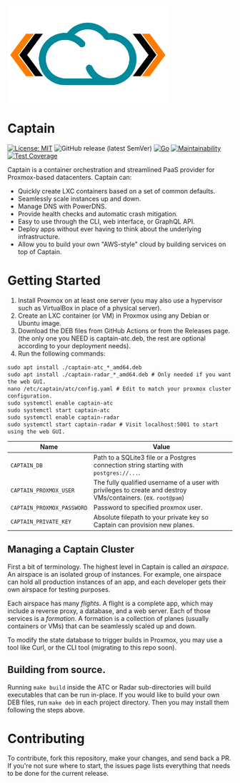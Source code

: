 ![Logo](https://github.com/ARMmaster17/Captain/raw/main/static/Captain.png)
# Captain
[![License: MIT](https://img.shields.io/badge/License-MIT-yellow.svg)](https://opensource.org/licenses/MIT)
![GitHub release (latest SemVer)](https://img.shields.io/github/v/release/ARMmaster17/Captain?sort=semver)
[![Go](https://github.com/ARMmaster17/Captain/actions/workflows/go.yml/badge.svg?branch=main)](https://github.com/ARMmaster17/Captain/actions/workflows/go.yml)
[![Maintainability](https://api.codeclimate.com/v1/badges/ade54503d0d7daec431f/maintainability)](https://codeclimate.com/github/ARMmaster17/Captain/maintainability)
[![Test Coverage](https://api.codeclimate.com/v1/badges/ade54503d0d7daec431f/test_coverage)](https://codeclimate.com/github/ARMmaster17/Captain/test_coverage)

Captain is a container orchestration and streamlined PaaS provider for Proxmox-based datacenters. Captain can:
- Quickly create LXC containers based on a set of common defaults.
- Seamlessly scale instances up and down.
- Manage DNS with PowerDNS.
- Provide health checks and automatic crash mitigation.
- Easy to use through the CLI, web interface, or GraphQL API.
- Deploy apps without ever having to think about the underlying infrastructure.
- Allow you to build your own "AWS-style" cloud by building services on top of Captain.

# Getting Started

1. Install Proxmox on at least one server (you may also use a hypervisor such as VirtualBox in place of a physical server).
2. Create an LXC container (or VM) in Proxmox using any Debian or Ubuntu image.
3. Download the DEB files from GitHub Actions or from the Releases page. (the only one you NEED is captain-atc.deb, the rest
   are optional according to your deployment needs).
4. Run the following commands:

```shell
sudo apt install ./captain-atc_*_amd64.deb
sudo apt install ./captain-radar_*_amd64.deb # Only needed if you want the web GUI.
nano /etc/captain/atc/config.yaml # Edit to match your proxmox cluster configuration.
sudo systemctl enable captain-atc
sudo systemctl start captain-atc
sudo systemctl enable captain-radar
sudo systemctl start captain-radar # Visit localhost:5001 to start using the web GUI.
```

| Name | Value |
   |---|---|
| `CAPTAIN_DB` | Path to a SQLite3 file or a Postgres connection string starting with `postgres://...`. |
| `CAPTAIN_PROXMOX_USER` | The fully qualified username of a user with privileges to create and destroy VMs/containers. (ex. `root@pam`) |
| `CAPTAIN_PROXMOX_PASSWORD` | Password to specified proxmox user. |
| `CAPTAIN_PRIVATE_KEY` | Absolute filepath to your private key so Captain can provision new planes. |

## Managing a Captain Cluster
First a bit of terminology. The highest level in Captain is called an *airspace*. An airspace is an isolated group of instances. For example, one airspace can hold all production instances of an app, and each developer gets their own airspace for testing purposes.

Each airspace has many *flights*. A flight is a complete app, which may include a reverse proxy, a database, and a web server. Each of those services is a *formation*. A formation is a collection of planes (usually containers or VMs) that can be seamlessly scaled up and down.

To modify the state database to trigger builds in Proxmox, you may
use a tool like Curl, or the CLI tool (migrating to this repo soon).

## Building from source.
Running `make build` inside the ATC or Radar sub-directories will build executables that can be run in-place. 
If you would like to build your own DEB files, run `make deb` in each project directory. Then you may install them
following the steps above.

# Contributing

To contribute, fork this repository, make your changes, and send back a PR. If you're not sure where to start, the issues page lists everything that needs to be done for the current release.
